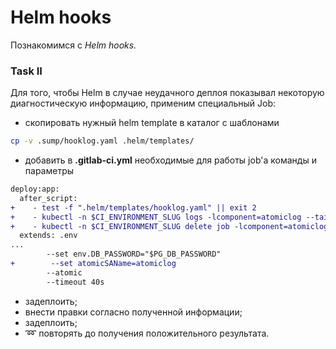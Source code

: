 # Helm hooks

Познакомимся с _Helm hooks._

### Task II

Для того, чтобы Helm в случае неудачного деплоя показывал некоторую диагностическую информацию, применим специальный Job:

+ скопировать нужный helm template в каталог с шаблонами
```sh
cp -v .sump/hooklog.yaml .helm/templates/
```
+ добавить в **.gitlab-ci.yml** необходимые для работы job'а команды и параметры
```diff
deploy:app:
  after_script:
+    - test -f ".helm/templates/hooklog.yaml" || exit 2
+    - kubectl -n $CI_ENVIRONMENT_SLUG logs -lcomponent=atomiclog --tail=-1
+    - kubectl -n $CI_ENVIRONMENT_SLUG delete job -lcomponent=atomiclog
  extends: .env
...
        --set env.DB_PASSWORD="$PG_DB_PASSWORD"
+        --set atomicSAName=atomiclog
        --atomic
        --timeout 40s
```
+ задеплоить;
+ внести правки согласно полученной информации; <!-- Уменьшить реквесты и лимиты в .helm/values.yml -->
+ задеплоить;
+ :loop: повторять до получения положительного результата. <!-- Заменить /deleteme на / в .helm/templates/deployment.yaml -->

